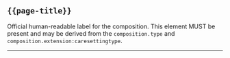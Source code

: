 ## <code>{{page-title}}</code>
	
Official human-readable label for the composition. This element MUST be present and may be derived from the `composition.type` and `composition.extension:caresettingtype`.

---